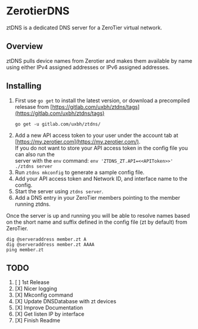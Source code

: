 # ZerotierDNS

ztDNS is a dedicated DNS server for a ZeroTier virtual network.  

## Overview 

ztDNS pulls device names from Zerotier and makes them available by name using either IPv4 assigned addresses or IPv6 assigned addresses.  

## Installing

1. First use ```go get``` to install the latest version, or download a precompiled relesase from [https://gitlab.com/uxbh/ztdns/tags](https://gitlab.com/uxbh/ztdns/tags)  
	```
	go get -u gitlab.com/uxbh/ztdns/
	```
1. Add a new API access token to your user under the account tab at [https://my.zerotier.com](https://my.zerotier.com/).  
	If you do not want to store your API access token in the config file you can also run the  
	server with the ```env``` command: ```env 'ZTDNS_ZT.API=<<APIToken>>' ./ztdns server```
1. Run ```ztdns mkconfig``` to generate a sample config file.  
1. Add your API access token and Network ID, and interface name to the config.  
1. Start the server using ```ztdns server```.  
1. Add a DNS entry in your ZeroTier members pointing to the member running ztdns.  

Once the server is up and running you will be able to resolve names based on the short name and suffix defined in the config file (zt by default) from ZeroTier.  
```
dig @serveraddress member.zt A
dig @serveraddress member.zt AAAA
ping member.zt
```


## TODO

1. [ ] 1st Release
1. [X] Nicer logging
1. [X] Mkconfig command  
1. [X] Update DNSDatabase with zt devices  
1. [X] Improve Documentation  
1. [X] Get listen IP by interface
1. [X] Finish Readme  